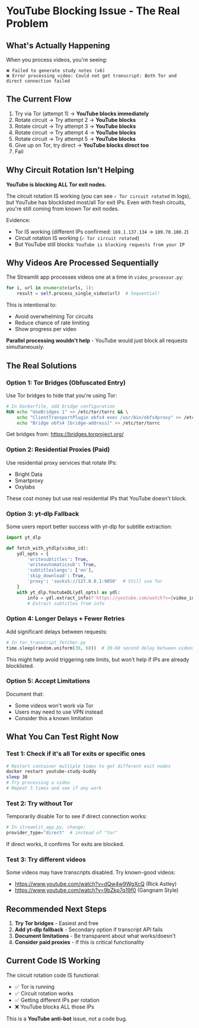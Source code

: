 # YouTube Blocking Issue - The Real Problem

## What's Actually Happening

When you process videos, you're seeing:
```
❌ Failed to generate study notes (x6)
❌ Error processing video: Could not get transcript: Both Tor and direct connection failed
```

## The Current Flow

1. Try via Tor (attempt 1) → **YouTube blocks immediately**
2. Rotate circuit → Try attempt 2 → **YouTube blocks**
3. Rotate circuit → Try attempt 3 → **YouTube blocks**
4. Rotate circuit → Try attempt 4 → **YouTube blocks**
5. Rotate circuit → Try attempt 5 → **YouTube blocks**
6. Give up on Tor, try direct → **YouTube blocks direct too**
7. Fail

## Why Circuit Rotation Isn't Helping

**YouTube is blocking ALL Tor exit nodes.**

The circuit rotation IS working (you can see `✓ Tor circuit rotated` in logs), but YouTube has blocklisted most/all Tor exit IPs. Even with fresh circuits, you're still coming from known Tor exit nodes.

Evidence:
- Tor IS working (different IPs confirmed: `169.1.137.134` → `109.70.100.2`)
- Circuit rotation IS working (`✓ Tor circuit rotated`)
- But YouTube still blocks: `YouTube is blocking requests from your IP`

## Why Videos Are Processed Sequentially

The Streamlit app processes videos one at a time in `video_processor.py`:

```python
for i, url in enumerate(urls, 1):
    result = self.process_single_video(url)  # Sequential!
```

This is intentional to:
- Avoid overwhelming Tor circuits
- Reduce chance of rate limiting
- Show progress per video

**Parallel processing wouldn't help** - YouTube would just block all requests simultaneously.

## The Real Solutions

### Option 1: Tor Bridges (Obfuscated Entry)

Use Tor bridges to hide that you're using Tor:

```dockerfile
# In Dockerfile, add bridge configuration
RUN echo "UseBridges 1" >> /etc/tor/torrc && \
    echo "ClientTransportPlugin obfs4 exec /usr/bin/obfs4proxy" >> /etc/tor/torrc && \
    echo "Bridge obfs4 [bridge-address]" >> /etc/tor/torrc
```

Get bridges from: https://bridges.torproject.org/

### Option 2: Residential Proxies (Paid)

Use residential proxy services that rotate IPs:
- Bright Data
- Smartproxy
- Oxylabs

These cost money but use real residential IPs that YouTube doesn't block.

### Option 3: yt-dlp Fallback

Some users report better success with yt-dlp for subtitle extraction:

```python
import yt_dlp

def fetch_with_ytdlp(video_id):
    ydl_opts = {
        'writesubtitles': True,
        'writeautomaticsub': True,
        'subtitleslangs': ['en'],
        'skip_download': True,
        'proxy': 'socks5://127.0.0.1:9050'  # Still use Tor
    }
    with yt_dlp.YoutubeDL(ydl_opts) as ydl:
        info = ydl.extract_info(f'https://youtube.com/watch?v={video_id}', download=False)
        # Extract subtitles from info
```

### Option 4: Longer Delays + Fewer Retries

Add significant delays between requests:

```python
# In tor_transcript_fetcher.py
time.sleep(random.uniform(30, 60))  # 30-60 second delay between videos
```

This might help avoid triggering rate limits, but won't help if IPs are already blocklisted.

### Option 5: Accept Limitations

Document that:
- Some videos won't work via Tor
- Users may need to use VPN instead
- Consider this a known limitation

## What You Can Test Right Now

### Test 1: Check if it's all Tor exits or specific ones

```bash
# Restart container multiple times to get different exit nodes
docker restart youtube-study-buddy
sleep 30
# Try processing a video
# Repeat 5 times and see if any work
```

### Test 2: Try without Tor

Temporarily disable Tor to see if direct connection works:

```python
# In streamlit_app.py, change:
provider_type="direct"  # instead of "tor"
```

If direct works, it confirms Tor exits are blocked.

### Test 3: Try different videos

Some videos may have transcripts disabled. Try known-good videos:
- https://www.youtube.com/watch?v=dQw4w9WgXcQ (Rick Astley)
- https://www.youtube.com/watch?v=9bZkp7q19f0 (Gangnam Style)

## Recommended Next Steps

1. **Try Tor bridges** - Easiest and free
2. **Add yt-dlp fallback** - Secondary option if transcript API fails
3. **Document limitations** - Be transparent about what works/doesn't
4. **Consider paid proxies** - If this is critical functionality

## Current Code IS Working

The circuit rotation code IS functional:
- ✅ Tor is running
- ✅ Circuit rotation works
- ✅ Getting different IPs per rotation
- ❌ YouTube blocks ALL those IPs

This is a **YouTube anti-bot** issue, not a code bug.

